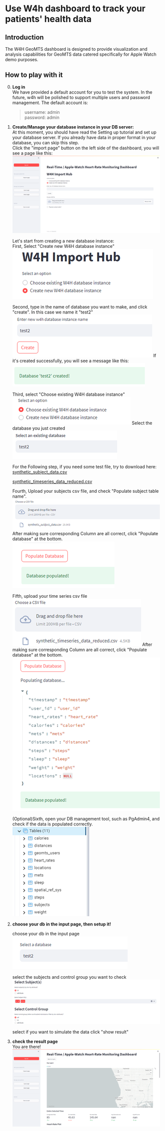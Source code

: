 # Use W4h dashboard to track your patients' health data

## Introduction
The W4H GeoMTS dashboard is designed to provide visualization and analysis capabilities for GeoMTS data catered specifically for Apple Watch demo purposes.

## How to play with it

0. **Log in**  
    We have provided a default account for you to test the system. In the future, w4h will be polished to support multiple users and password management.
    The default account is:
    > username: admin  
      password: admin

1. **Create/Manage your database instance in your DB server:**  
At this moment, you should have read the Setting up tutorial and set up your database server.
If you already have data in proper format in your database, you can skip this step.  
Click the "import page" button on the left side of the dashboard, you will see a page like this:  
    ![import_page_create](./../../static/import_page_create.png)

    Let's start from creating a new database instance:  
    First, Select "Create new W4H database instance"    
    ![create_new_db](./../../static/create_new_db.png)

    
    Second, type in the name of database you want to make, and click "create". In this case we name it "test2"
    ![import_page_create](./../../static/set_db_name.png)
    If it's created successfully, you will see a message like this:   
    ![import_page_create](./../../static/create_success.png)
    
    Third, select "Choose existing W4H database instance"  
    ![import_page_create](./../../static/choose_exist_db.png)
    Select the database you just created  
    ![import_page_create](./../../static/select_exist_db.png)

    For the Following step, if you need some test file, try to download here:  
    [synthetic_subject_data.csv](./../../static/synthetic_subject_data.csv)

    [synthetic_timeseries_data_reduced.csv](./../../static/synthetic_timeseries_data_reduced.csv)

    Fourth, Upload your subjects csv file, and check "Populate subject table name". 
    ![import_page_create](./../../static/upload_subject_csv.png)
    After making sure corresponding Column are all correct, click "Populate database" at the bottom.  
    ![import_page_create](./../../static/populate_db.png)

    Fifth, upload your time series csv file   
    ![import_page_create](./../../static/upload_time_csv.png)
    After making sure corresponding Column are all correct, click "Populate database" at the bottom.  
    ![import_page_create](./../../static/populate_db_time.png)
    
    (Optional)Sixth, open your DB management tool, such as PgAdmin4, and check if the data is populated correctly.  
    ![import_page_create](./../../static/pgadmin.png)

2. **choose your db in the input page, then setup it!**  
    
    choose your db in the input page   
    ![import_page_create](./../../static/input_select_db.png)  

    select the subjects and control group you want to check   
    ![import_page_create](./../../static/subjects_and_control_group.png)  

    select if you want to simulate the data
    click "show result"
3. **check the result page**  
    You are there!  
    ![import_page_create](./../../static/result_page.png) 



